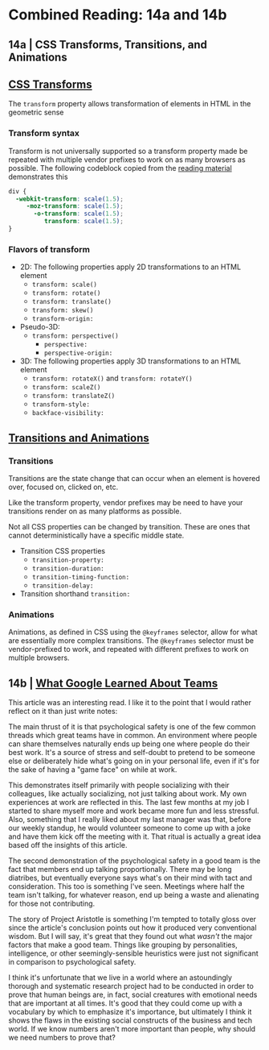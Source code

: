 # Combined Reading: 14a and 14b

## 14a | CSS Transforms, Transitions, and Animations

## [CSS Transforms](https://learn.shayhowe.com/advanced-html-css/css-transforms/)

The `transform` property allows transformation of elements in HTML in the geometric sense

### Transform syntax

Transform is not universally supported so a transform property made be repeated with multiple vendor prefixes to work on as many browsers as possible. The following codeblock copied from the [reading material](https://learn.shayhowe.com/advanced-html-css/css-transforms/#transform-syntax) demonstrates this

```css
div {
  -webkit-transform: scale(1.5);
     -moz-transform: scale(1.5);
       -o-transform: scale(1.5);
          transform: scale(1.5);
}
```

### Flavors of transform

- 2D: The following properties apply 2D transformations to an HTML element
  - `transform: scale()`
  - `transform: rotate()`
  - `transform: translate()`
  - `transform: skew()`
  - `transform-origin:`
- Pseudo-3D:
  - `transform: perspective()`
    - `perspective:`
    - `perspective-origin:`
- 3D: The following properties apply 3D transformations to an HTML element
  - `transform: rotateX()` and `transform: rotateY()`
  - `transform: scaleZ()`
  - `transform: translateZ()`
  - `transform-style:`
  - `backface-visibility:`

## [Transitions and Animations](https://learn.shayhowe.com/advanced-html-css/transitions-animations/)

### Transitions

Transitions are the state change that can occur when an element is hovered over, focused on, clicked on, etc.

Like the transform property, vendor prefixes may be need to have your transitions render on as many platforms as possible.

Not all CSS properties can be changed by transition. These are ones that cannot deterministically have a specific middle state.

- Transition CSS properties
  - `transition-property:`
  - `transition-duration:`
  - `transition-timing-function:`
  - `transition-delay:`
- Transition shorthand `transition:`

### Animations

Animations, as defined in CSS using the `@keyframes` selector, allow for what are essentially more complex transitions. The `@keyframes` selector must be vendor-prefixed to work, and repeated with different prefixes to work on multiple browsers.

## 14b | [What Google Learned About Teams](https://www.google.com/amp/mobile.nytimes.com/2016/02/28/magazine/what-google-learned-from-its-quest-to-build-the-perfect-team.amp.html)

This article was an interesting read. I like it to the point that I would rather reflect on it than just write notes:

The main thrust of it is that psychological safety is one of the few common threads which great teams have in common. An environment where people can share themselves naturally ends up being one where people do their best work. It's a source of stress and self-doubt to pretend to be someone else or deliberately hide what's going on in your personal life, even if it's for the sake of having a "game face" on while at work.

This demonstrates itself primarily with people socializing with their colleagues, like actually socializing, not just talking about work. My own experiences at work are reflected in this. The last few months at my job I started to share myself more and work became more fun and less stressful. Also, something that I really liked about my last manager was that, before our weekly standup, he would volunteer someone to come up with a joke and have them kick off the meeting with it. That ritual is actually a great idea based off the insights of this article.

The second demonstration of the psychological safety in a good team is the fact that members end up talking proportionally. There may be long diatribes, but eventually everyone says what's on their mind with tact and consideration. This too is something I've seen. Meetings where half the team isn't talking, for whatever reason, end up being a waste and alienating for those not contributing.

The story of Project Aristotle is something I'm tempted to totally gloss over since the article's conclusion points out how it produced very conventional wisdom. But I will say, it's great that they found out what *wasn't* the major factors that make a good team. Things like grouping by personalities, intelligence, or other seemingly-sensible heuristics were just not significant in comparison to psychological safety.

I think it's unfortunate that we live in a world where an astoundingly thorough and systematic research project had to be conducted in order to prove that human beings are, in fact, social creatures with emotional needs that are important at all times. It's good that they could come up with a vocabulary by which to emphasize it's importance, but ultimately I think it shows the flaws in the existing social constructs of the business and tech world. If we know numbers aren't more important than people, why should we need numbers to prove that?
